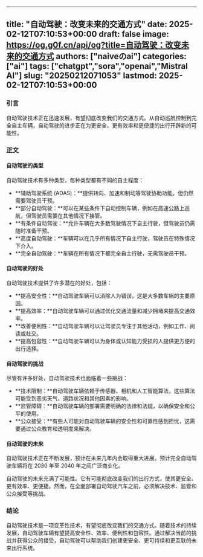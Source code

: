 
---
title: "自动驾驶：改变未来的交通方式"
date: 2025-02-12T07:10:53+00:00
draft: false
image: https://og.g0f.cn/api/og?title=自动驾驶：改变未来的交通方式
authors: ["naiveのai"]
categories: ["ai"]
tags: ["chatgpt","sora","openai","Mistral AI"]
slug: "20250212071053"
lastmod: 2025-02-12T07:10:53+00:00
---
### 引言

自动驾驶技术正在迅速发展，有望彻底改变我们的交通方式。从自动巡航控制到完全自主车辆，自动驾驶的进步正在为更安全、更有效率和更便捷的出行开辟新的可能性。

### 正文

#### 自动驾驶的类型

自动驾驶技术有多种类型，每种类型都有不同的自主程度：

- **辅助驾驶系统 (ADAS)：**提供转向、加速和制动等驾驶协助功能，但仍然需要驾驶员干预。
- **部分自动驾驶：**可以在某些条件下自动控制车辆，例如在高速公路上巡航，但驾驶员需要在其他情况下接管。
- **有条件自动驾驶：**允许车辆在大多数驾驶情况下自主行驶，但驾驶员仍需随时准备干预。
- **高度自动驾驶：**车辆可以在几乎所有情况下自主行驶，驾驶员在特殊情况下介入。
- **完全自动驾驶：**车辆在所有情况下都完全自主行驶，无需驾驶员干预。

#### 自动驾驶的好处

自动驾驶技术提供了许多潜在的好处，包括：

- **提高安全性：**自动驾驶车辆可以消除人为错误，这是大多数车祸的主要原因。
- **提高效率：**自动驾驶车辆可以通过优化交通流量和减少拥堵来提高交通效率。
- **改善便利性：**自动驾驶车辆可以让驾驶员专注于其他活动，例如工作、阅读或社交。
- **提高包容性：**自动驾驶车辆可以为身体或认知能力受损的人提供更方便的出行选择。

#### 自动驾驶的挑战

尽管有许多好处，自动驾驶技术也面临着一些挑战：

- **技术限制：**自动驾驶车辆依赖于传感器、相机和人工智能算法，这些算法可能受到恶劣天气、道路状况和其他因素的影响。
- **监管障碍：**自动驾驶车辆的部署需要明确的法律和法规，以确保安全和公平的使用。
- **公众接受：**有些人可能对自动驾驶车辆的安全性和可靠性感到担忧，这需要通过公众教育和透明度来解决。

#### 自动驾驶的未来

自动驾驶技术正在不断发展，预计在未来几年内会取得重大进展。预计完全自动驾驶车辆将在 2030 年至 2040 年之间广泛商业化。

自动驾驶的未来充满了可能性。它有可能彻底改变我们的出行方式，使其更安全、更有效率、更便捷。然而，在全面部署自动驾驶汽车之前，必须解决技术、监管和公众接受等挑战。

### 结论

自动驾驶技术是一项变革性技术，有望彻底改变我们的交通方式。随着技术的持续发展，自动驾驶车辆有望提高安全性、效率、便利性和包容性。通过解决当前的挑战并获得公众的接受，自动驾驶可以帮助我们创建更安全、更可持续和更互联的未来出行系统。